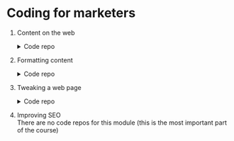 # Coding for marketers

1. Content on the web
	<details>
		<summary>Code repo</summary>

	- [What is HTML (02.2 Code repo)](https://github.com/HenestrosaConH/sololearn/tree/main/courses/coding-for-marketers/1-content-on-the-web/02-2-code-repo)	 
	- [What is CSS (03.2 Code repo)](https://github.com/HenestrosaConH/sololearn/tree/main/courses/coding-for-marketers/1-content-on-the-web/03-2-code-repo)	 
	- [Inspect a web page's HTML (04.2 Code repo)](https://github.com/HenestrosaConH/sololearn/tree/main/courses/coding-for-marketers/1-content-on-the-web/04-2-code-repo)	 
	</details>
2. Formatting content
	<details>
		<summary>Code repo</summary>

	- [List tags (08.2 Code repo)](https://github.com/HenestrosaConH/sololearn/tree/main/courses/coding-for-marketers/2-formatting-content/08-2-code-repo)	 
	- [Text formatting tags (09.2 Code repo)](https://github.com/HenestrosaConH/sololearn/tree/main/courses/coding-for-marketers/2-formatting-content/06-2-code-repo)	 
	- [Images (10.2 Code repo)](https://github.com/HenestrosaConH/sololearn/tree/main/courses/coding-for-marketers/2-formatting-content/09-2-code-repo)	 
	- [Links (11.2 Code repo)](https://github.com/HenestrosaConH/sololearn/tree/main/courses/coding-for-marketers/2-formatting-content/12-2-code-repo)	 
	- [Table tags (12.2 Code repo)](https://github.com/HenestrosaConH/sololearn/tree/main/courses/coding-for-marketers/2-formatting-content/13-2-code-repo)	 
	</details>
3. Tweaking a web page  
	<details>
		<summary>Code repo</summary>

	- [Changing colors (16.2 Code repo)](https://github.com/HenestrosaConH/sololearn/tree/main/courses/coding-for-marketers/3-tweaking-a-web-page/16-2-code-repo)	 
	- [Removing elements (17.2 Code repo)](https://github.com/HenestrosaConH/sololearn/tree/main/courses/coding-for-marketers/3-tweaking-a-web-page/17-2-code-repo)
   </details>
4. Improving SEO  
	There are no code repos for this module (this is the most important part of the course)